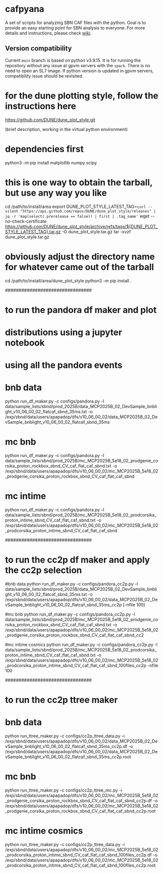 # cafpyana

A set of scripts for analyzing SBN CAF files with the python.
Goal is to provide an easy starting point for SBN analysis to everyone.
For more details and instructions, please check [wiki](https://github.com/sungbinoh/cafpyana/wiki).

## Version compatibility

Current `main` branch is based on python v3.9.15.
It is for running the repository without any issue at gpvm servers with the `spack`.
There is no need to open an SL7 image.
If python version is updated in gpvm servers, compatibility issue should be revisited.

# for the dune plotting style, follow the instructions here
https://github.com/DUNE/dune_plot_style.git

(brief description, working in the virtual python environment)
# dependencies first
python3 -m pip install matplotlib numpy scipy

# this is one way to obtain the tarball, but use any way you like
cd /path/to/install/area
export DUNE_PLOT_STYLE_LATEST_TAG=`curl --silent "https://api.github.com/repos/DUNE/dune_plot_style/releases" | jq -r 'map(select(.prerelease == false)) | first | .tag_name'`
wget --no-check-certificate https://github.com/DUNE/dune_plot_style/archive/refs/tags/${DUNE_PLOT_STYLE_LATEST_TAG}.tar.gz -O dune_plot_style.tar.gz
tar -xvzf dune_plot_style.tar.gz

# obviously adjust the directory name for whatever came out of the tarball
cd /path/to/install/area/dune_plot_style
python3 -m pip install .

################################

# to run the pandora df maker and plot 
# distributions using a jupyter notebook
# using all the pandora events

# bnb data
python run_df_maker.py -c configs/pandora.py -l data/sample_lists/sbnd/prod_2025B/data_MCP2025B_02_DevSample_bnblight_v10_06_00_02_flatcaf_sbnd_35ms.txt -o /exp/sbnd/data/users/apapadop/dfs/v10_06_00_02/data_MCP2025B_02_DevSample_bnblight_v10_06_00_02_flatcaf_sbnd_35ms

# mc bnb
python run_df_maker.py -c configs/pandora.py -l data/sample_lists/sbnd/prod_2025B/mc_MCP2025B_5e18_02_prodgenie_corsika_proton_rockbox_sbnd_CV_caf_flat_caf_sbnd.txt -o /exp/sbnd/data/users/apapadop/dfs/v10_06_00_02/mc_MCP2025B_5e18_02_prodgenie_corsika_proton_rockbox_sbnd_CV_caf_flat_caf_sbnd

# mc intime 
python run_df_maker.py -c configs/pandora.py -l data/sample_lists/sbnd/prod_2025B/mc_MCP2025B_5e18_02_prodcorsika_proton_intime_sbnd_CV_caf_flat_caf_sbnd.txt -o /exp/sbnd/data/users/apapadop/dfs/v10_06_00_02/mc_MCP2025B_5e18_02_prodcorsika_proton_intime_sbnd_CV_caf_flat_caf_sbnd

################################

# to run the cc2p df maker and apply the cc2p selection

#bnb data
python run_df_maker.py -c configs/pandora_cc2p.py -l data/sample_lists/sbnd/prod_2025B/data_MCP2025B_02_DevSample_bnblight_v10_06_00_02_flatcaf_sbnd_35ms.txt -o /exp/sbnd/data/users/apapadop/dfs/v10_06_00_02/data_MCP2025B_02_DevSample_bnblight_v10_06_00_02_flatcaf_sbnd_35ms_cc2p [-nfile 100]

#mc bnb
python run_df_maker.py -c configs/pandora_cc2p.py -l data/sample_lists/sbnd/prod_2025B/mc_MCP2025B_5e18_02_prodgenie_corsika_proton_rockbox_sbnd_CV_caf_flat_caf_sbnd.txt -o /exp/sbnd/data/users/apapadop/dfs/v10_06_00_02/mc_MCP2025B_5e18_02_prodgenie_corsika_proton_rockbox_sbnd_CV_caf_flat_caf_sbnd_cc2

#mc intime cosmics
python run_df_maker.py -c configs/pandora_cc2p.py -l data/sample_lists/sbnd/prod_2025B/mc_MCP2025B_5e18_02_prodcorsika_proton_intime_sbnd_CV_caf_flat_caf_sbnd.txt -o /exp/sbnd/data/users/apapadop/dfs/v10_06_00_02/mc_MCP2025B_5e18_02_prodcorsika_proton_intime_sbnd_CV_caf_flat_caf_sbnd_100files_cc2p -nfile 100

################################

# to run the cc2p ttree maker

# bnb data
python run_ttree_maker.py -c configs/cc2p_ttree_data.py -i /exp/sbnd/data/users/apapadop/dfs/v10_06_00_02/data_MCP2025B_02_DevSample_bnblight_v10_06_00_02_flatcaf_sbnd_35ms_cc2p.df -o /exp/sbnd/data/users/apapadop/dfs/v10_06_00_02/data_MCP2025B_02_DevSample_bnblight_v10_06_00_02_flatcaf_sbnd_35ms_cc2p.root

# mc bnb
python run_ttree_maker.py -c configs/cc2p_ttree_mc.py -i /exp/sbnd/data/users/apapadop/dfs/v10_06_00_02/mc_MCP2025B_5e18_02_prodgenie_corsika_proton_rockbox_sbnd_CV_caf_flat_caf_sbnd_cc2p.df -o /exp/sbnd/data/users/apapadop/dfs/v10_06_00_02/mc_MCP2025B_5e18_02_prodgenie_corsika_proton_rockbox_sbnd_CV_caf_flat_caf_sbnd_cc2p.root

# mc intime cosmics
python run_ttree_maker.py -c configs/cc2p_ttree_data.py -i /exp/sbnd/data/users/apapadop/dfs/v10_06_00_02/mc_MCP2025B_5e18_02_prodcorsika_proton_intime_sbnd_CV_caf_flat_caf_sbnd_100files_cc2p.df -o /exp/sbnd/data/users/apapadop/dfs/v10_06_00_02/mc_MCP2025B_5e18_02_prodcorsika_proton_intime_sbnd_CV_caf_flat_caf_sbnd_100files_cc2p.root